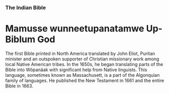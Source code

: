 ### The Indian Bible
# Mamusse wunneetupanatamwe Up-Biblum God

The first Bible printed in North America translated by John Eliot, Puritan minister and an outspoken supporter of Christian missionary work among local Native American tribes. In the 1650s, he began translating parts of the Bible into Wôpanâak with significant help from Native linguists. This language, sometimes known as Massachusett, is a part of the Algonquian family of languages. He published the New Testament in 1661 and the entire Bible in 1663.